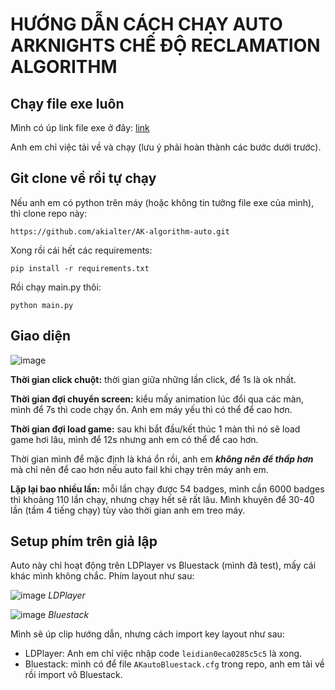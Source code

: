 # HƯỚNG DẪN CÁCH CHẠY AUTO ARKNIGHTS CHẾ ĐỘ RECLAMATION ALGORITHM

## Chạy file exe luôn
Mình có úp link file exe ở đây: [link](https://drive.google.com/file/d/1oO76KwlxTtKdUEyVETvJPCggK3EAMOQU/view?usp=sharing)


Anh em chỉ việc tải về và chạy (lưu ý phải hoàn thành các bước dưới trước).

## Git clone về rồi tự chạy
Nếu anh em có python trên máy (hoặc không tin tưởng file exe của mình), thì clone repo này:

```https://github.com/akialter/AK-algorithm-auto.git```

Xong rồi cái hết các requirements:

```pip install -r requirements.txt```

Rồi chạy main.py thôi:

```python main.py```

## Giao diện
![image](https://github.com/akialter/AK-algorithm-auto/assets/117612624/455d3bec-e22f-4a63-be95-e90eaeb5b8ba)

**Thời gian click chuột:** thời gian giữa những lần click, để 1s là ok nhất.

**Thời gian đợi chuyển screen:** kiểu mấy animation lúc đổi qua các màn, mình để 7s thì code chạy ổn. Anh em máy yếu thì có thể để cao hơn.

**Thời gian đợi load game:** sau khi bắt đầu/kết thúc 1 màn thì nó sẽ load game hơi lâu, mình để 12s nhưng anh em có thể để cao hơn.

Thời gian mình để mặc định là khá ổn rồi, anh em ***không nên để thấp hơn*** mà chỉ nên để cao hơn nếu auto fail khi chạy trên máy anh em.

**Lặp lại bao nhiều lần:** mỗi lần chạy được 54 badges, mình cần 6000 badges thì khoảng 110 lần chạy, nhưng chạy hết sẽ rất lâu. Mình khuyên để 30-40 lần (tầm 4 tiếng chạy) tùy vào thời gian anh em treo máy.

## Setup phím trên giả lập
Auto này chỉ hoạt động trên LDPlayer vs Bluestack (mình đã test), mấy cái khác mình không chắc. Phím layout như sau:

![image](https://github.com/akialter/AK-algorithm-auto/assets/117612624/e5ca68a2-636c-4411-b17c-ab826e03696c)
_LDPlayer_

![image](https://github.com/akialter/AK-algorithm-auto/assets/117612624/68027ea5-5173-452e-b85a-49a5ab4f9d07)
_Bluestack_

Mình sẽ úp clip hướng dẫn, nhưng cách import key layout như sau:

- LDPlayer: Anh em chỉ việc nhập code ```leidian0eca0285c5c5``` là xong.
- Bluestack: mình có để file ```AKautoBluestack.cfg``` trong repo, anh em tải về rồi import vô Bluestack.

